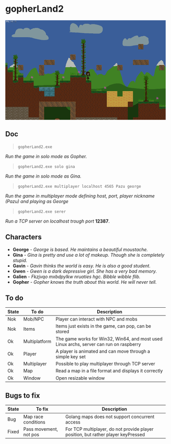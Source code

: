 # gopherLand2

![Game image](bg.png)

## Doc

> `gopherLand2.exe`

*Run the game in solo mode as Gopher.*

> `gopherLand2.exe solo gina`

*Run the game in solo mode as Gina.*

> `gopherLand2.exe multiplayer localhost 4565 Pazu george`

*Run the game in multiplayer mode defining host, port, player nickname (Pazu) and playing as George*

> `gopherLand2.exe serer`

*Run a TCP server on localhost trough port* **12387**.

## Characters

- **George** - *George is based. He maintains a beautiful moustache.*
- **Gina** - *Gina is pretty and use a lot of makeup. Though she is completely stupid.*
- **Gavin** - *Gavin thinks the world is easy. He is also a good student.*
- **Gwen** - *Gwen is a dark depressive girl. She has a very bad memory.*
- **Galien** - *Fkzjvqo mxbdpylkw nruaties hgc. Bibble wibble flib.*
- **Gopher** - *Gopher knows the truth about this world. He will never tell.*

## To do

| State | To do         | Description                                                                             |
| ----- | ------------- | --------------------------------------------------------------------------------------- |
| Nok   | Mob/NPC       | Player can interact with NPC and mobs                                                   |
| Nok   | Items         | Items just exists in the game, can pop, can be stored                                   |
| Ok    | Multiplatform | The game works for Win32, Win64, and most used Linux archs, server can run on raspberry |
| Ok    | Player        | A player is animated and can move through a simple key set                              |
| Ok    | Multiplayer   | Possible to play multiplayer through TCP server                                         |
| Ok    | Map           | Read a map in a file format and displays it correctly                                   |
| Ok    | Window        | Open resizable window                                                                   |

## Bugs to fix

| State | To fix                 | Description                                                                       |
| ----- | ---------------------- | --------------------------------------------------------------------------------- |
| Bug   | Map race conditions    | Golang maps does not support concurrent access                                    |
| Fixed | Pass movement, not pos | For TCP multiplayer, do not provide player position, but rather player keyPressed |